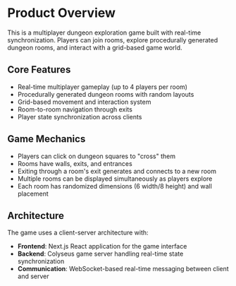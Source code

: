 # Product Overview

This is a multiplayer dungeon exploration game built with real-time synchronization. Players can join rooms, explore procedurally generated dungeon rooms, and interact with a grid-based game world.

## Core Features
- Real-time multiplayer gameplay (up to 4 players per room)
- Procedurally generated dungeon rooms with random layouts
- Grid-based movement and interaction system
- Room-to-room navigation through exits
- Player state synchronization across clients

## Game Mechanics
- Players can click on dungeon squares to "cross" them
- Rooms have walls, exits, and entrances
- Exiting through a room's exit generates and connects to a new room
- Multiple rooms can be displayed simultaneously as players explore
- Each room has randomized dimensions (6 width/8 height) and wall placement

## Architecture
The game uses a client-server architecture with:
- **Frontend**: Next.js React application for the game interface
- **Backend**: Colyseus game server handling real-time state synchronization
- **Communication**: WebSocket-based real-time messaging between client and server